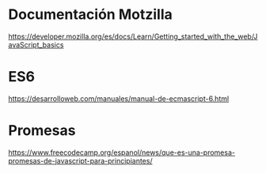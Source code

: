 # Documentación Motzilla
https://developer.mozilla.org/es/docs/Learn/Getting_started_with_the_web/JavaScript_basics
# ES6
https://desarrolloweb.com/manuales/manual-de-ecmascript-6.html
# Promesas
https://www.freecodecamp.org/espanol/news/que-es-una-promesa-promesas-de-javascript-para-principiantes/